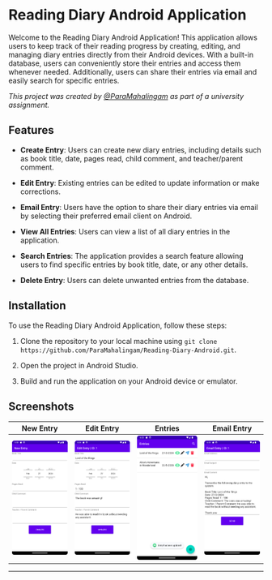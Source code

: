 # Reading Diary Android Application

Welcome to the Reading Diary Android Application! This application allows users to keep track of their reading progress by creating, editing, and managing diary entries directly from their Android devices. With a built-in database, users can conveniently store their entries and access them whenever needed. Additionally, users can share their entries via email and easily search for specific entries.

*This project was created by [@ParaMahalingam](https://www.github.com/ParaMahalingam) as part of a university assignment.*

## Features

- **Create Entry**: Users can create new diary entries, including details such as book title, date, pages read, child comment, and teacher/parent comment.

- **Edit Entry**: Existing entries can be edited to update information or make corrections.

- **Email Entry**: Users have the option to share their diary entries via email by selecting their preferred email client on Android.

- **View All Entries**: Users can view a list of all diary entries in the application.

- **Search Entries**: The application provides a search feature allowing users to find specific entries by book title, date, or any other details.

- **Delete Entry**: Users can delete unwanted entries from the database.

## Installation

To use the Reading Diary Android Application, follow these steps:

1. Clone the repository to your local machine using `git clone https://github.com/ParaMahalingam/Reading-Diary-Android.git`.

2. Open the project in Android Studio.

3. Build and run the application on your Android device or emulator.

## Screenshots

New Entry|Edit Entry|Entries|Email Entry
:-------------------------:|:-------------------------:|:-------------------------:|:-------------------------:
![](https://raw.githubusercontent.com/ParaMahalingam/Reading-Diary-Android/main/screenshots/new%20entry.png?raw=true)  |  ![](https://raw.githubusercontent.com/ParaMahalingam/Reading-Diary-Android/main/screenshots/edit.png?raw=true)  |  ![](https://raw.githubusercontent.com/ParaMahalingam/Reading-Diary-Android/main/screenshots/entries.png?raw=true)  |  ![](https://raw.githubusercontent.com/ParaMahalingam/Reading-Diary-Android/main/screenshots/email.png?raw=true)

---